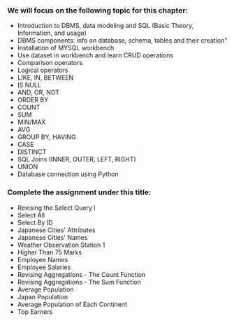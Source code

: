 ### We will focus on the following topic for this chapter: 
- Introduction to DBMS, data modeling and SQL (Basic Theory, Information, and usage)
- DBMS components: info on database, schema, tables and their creation"
- Installation of MYSQL workbench
- Use dataset in workbench and learn CRUD operations
- Comparison operators
- Logical operators
- LIKE, IN, BETWEEN
- IS NULL
- AND, OR, NOT
- ORDER BY
- COUNT
- SUM
- MIN/MAX
- AVG
- GROUP BY, HAVING
- CASE
- DISTINCT
- SQL Joins (INNER, OUTER, LEFT, RIGHT)
- UNION
- Database connection using Python

### Complete the assignment under this title: 
- Revising the Select Query I
- Select All
- Select By ID
- Japanese Cities' Attributes
- Japanese Cities' Names
- Weather Observation Station 1
- Higher Than 75 Marks
- Employee Names
- Employee Salaries
- Revising Aggregations - The Count Function
- Revising Aggregations - The Sum Function
- Average Population
- Japan Population
- Average Population of Each Continent
- Top Earners
